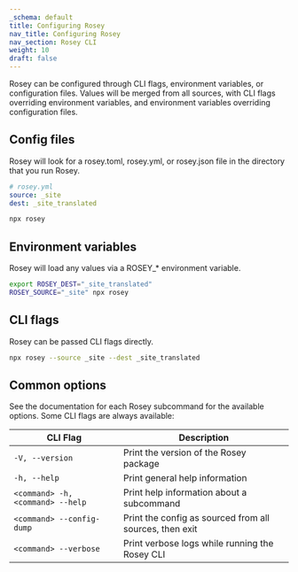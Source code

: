 ```yaml
---
_schema: default
title: Configuring Rosey
nav_title: Configuring Rosey
nav_section: Rosey CLI
weight: 10
draft: false
---
```

Rosey can be configured through CLI flags, environment variables, or configuration files. Values will be merged from all sources, with CLI flags overriding environment variables, and environment variables overriding configuration files.

## Config files

Rosey will look for a rosey.toml, rosey.yml, or rosey.json file in the directory that you run Rosey.

```yml
# rosey.yml
source: _site
dest: _site_translated
```

```bash
npx rosey
```

## Environment variables

Rosey will load any values via a ROSEY\_\* environment variable.

```bash
export ROSEY_DEST="_site_translated"
ROSEY_SOURCE="_site" npx rosey
```

## CLI flags

Rosey can be passed CLI flags directly.

```bash
npx rosey --source _site --dest _site_translated
```

## Common options

See the documentation for each Rosey subcommand for the available options. Some CLI flags are always available:

<table><thead><tr><th>CLI Flag</th><th>Description</th></tr></thead><tbody><tr><td><code>-V, --version</code></td><td>Print the version of the Rosey package</td></tr><tr><td><code>-h, --help</code></td><td>Print general help information</td></tr><tr><td><code>&lt;command&gt; -h, &lt;command&gt; --help</code></td><td>Print help information about a subcommand</td></tr><tr><td><code>&lt;command&gt; --config-dump</code></td><td>Print the config as sourced from all sources, then exit</td></tr><tr><td><code>&lt;command&gt; --verbose</code></td><td>Print verbose logs while running the Rosey CLI</td></tr></tbody></table>